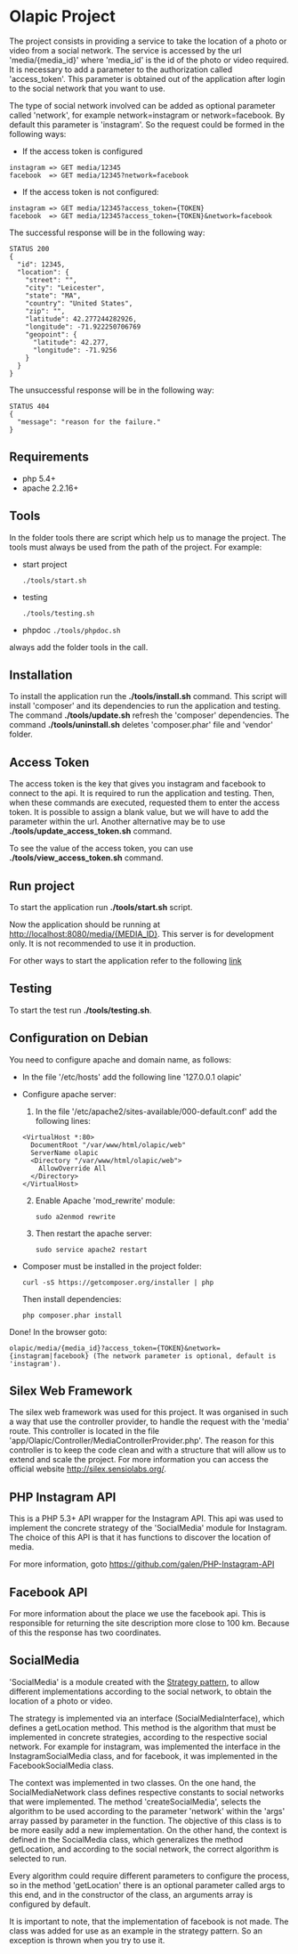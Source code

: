 # Olapic Project

The project consists in providing a service to take the location of a photo or video from a social network.
The service is accessed by the url 'media/{media_id}' where 'media_id' is the id of the photo or video required.
It is necessary to add a parameter to the authorization called 'access_token'. This parameter is obtained out of the application after login to the social network that you want to use.

The type of social network involved can be added as optional parameter called 'network', for example network=instagram or network=facebook. By default this parameter is 'instagram'.
So the request could be formed in the following ways:

* If the access token is configured

```
instagram => GET media/12345
facebook  => GET media/12345?network=facebook
```

* If the access token is not configured:

```
instagram => GET media/12345?access_token={TOKEN} 
facebook  => GET media/12345?access_token={TOKEN}&network=facebook
```

The successful response will be in the following way:

```
STATUS 200
{
  "id": 12345,
  "location": {
    "street": "",
    "city": "Leicester",
    "state": "MA",
    "country": "United States",
    "zip": "",
    "latitude": 42.277244282926,
    "longitude": -71.922250706769
    "geopoint": {
      "latitude": 42.277,
      "longitude": -71.9256
    }
  }
}
```

The unsuccessful response will be in the following way:

```
STATUS 404
{
  "message": "reason for the failure."
}
```

## Requirements

* php 5.4+
* apache 2.2.16+

## Tools

In the folder tools there are script which help us to manage the project. The tools must always be used from the path of the project. For example:

* start project

   `./tools/start.sh`

* testing

    `./tools/testing.sh`
    
* phpdoc
    `./tools/phpdoc.sh`

always add the folder tools in the call.

## Installation

To install the application run the **./tools/install.sh** command. This script will install 'composer' and its dependencies to run the application and testing.
The command **./tools/update.sh** refresh the 'composer' dependencies.
The command **./tools/uninstall.sh** deletes 'composer.phar' file and 'vendor' folder.

## Access Token

The access token is the key that gives you instagram and facebook to connect to the api. It is required to run the application and testing. Then, when these commands are executed, requested them to enter the access token. It is possible to assign a blank value, but we will have to add the parameter within the url.
Another alternative may be to use **./tools/update_access_token.sh** command.

To see the value of the access token, you can use **./tools/view_access_token.sh** command.

## Run project 

To start the application run **./tools/start.sh** script.

Now the application should be running at <http://localhost:8080/media/{MEDIA_ID}>. 
This server is for development only. It is not recommended to use it in production.

For other ways to start the application refer to the following [link](http://silex.sensiolabs.org/doc/web_servers.html)

## Testing

To start the test run **./tools/testing.sh**.

## Configuration on Debian

You need to configure apache and domain name, as follows:

* In the file '/etc/hosts' add the following line '127.0.0.1 olapic'
* Configure apache server: 

    1. In the file '/etc/apache2/sites-available/000-default.conf' add the following lines:

  ```
  <VirtualHost *:80>
    DocumentRoot "/var/www/html/olapic/web"
    ServerName olapic
    <Directory "/var/www/html/olapic/web">
      AllowOverride All
    </Directory>
  </VirtualHost>
  ```

    2. Enable Apache 'mod_rewrite' module:

        `sudo a2enmod rewrite`

    3. Then restart the apache server:

        `sudo service apache2 restart`

* Composer must be installed in the project folder:

  `curl -sS https://getcomposer.org/installer | php`

  Then install dependencies:

  `php composer.phar install`

Done! In the browser goto: 

`olapic/media/{media_id}?access_token={TOKEN}&network={instagram|facebook} (The network parameter is optional, default is 'instagram').`

## Silex Web Framework

The silex web framework was used for this project. It was organised in such a way that use the controller provider, to handle the request with the 'media' route. This controller is located in the file 'app/Olapic/Controller/MediaControllerProvider.php'. The reason for this controller is to keep the code clean and with a structure that will allow us to extend and scale the project.
For more information you can access the official website <http://silex.sensiolabs.org/>.

## PHP Instagram API

This is a PHP 5.3+ API wrapper for the Instagram API. This api was used to implement the concrete strategy of the 'SocialMedia' module for Instagram. The choice of this API is that it has functions to discover the location of media.

For more information, goto <https://github.com/galen/PHP-Instagram-API>

## Facebook API

For more information about the place we use the facebook api. This is responsible for returning the site description more close to 100 km. Because of this the response has two coordinates.

## SocialMedia

'SocialMedia' is a module created with the [Strategy pattern](http://en.wikipedia.org/wiki/Strategy_pattern), to allow different implementations according to the social network, to obtain the location of a photo or video.

The strategy is implemented via an interface (SocialMediaInterface), which defines a getLocation method. This method is the algorithm that must be implemented in concrete strategies, according to the respective social network. For example for instagram, was implemented the interface in the InstagramSocialMedia class, and for facebook, it was implemented in the FacebookSocialMedia class.

The context was implemented in two classes. On the one hand, the SocialMediaNetwork class defines respective constants to social networks that were implemented. The method 'createSocialMedia', selects the algorithm to be used according to the parameter 'network' within the 'args' array passed by parameter in the function. The objective of this class is to be more easily add a new implementation. On the other hand, the context is defined in the SocialMedia class, which generalizes the method getLocation, and according to the social network, the correct algorithm is selected to run.

Every algorithm could require different parameters to configure the process, so in the method 'getLocation' there is an optional parameter called args to this end, and in the constructor of the class, an arguments array is configured by default.

It is important to note, that the implementation of facebook is not made. The class was added for use as an example in the strategy pattern. So an exception is thrown when you try to use it.
